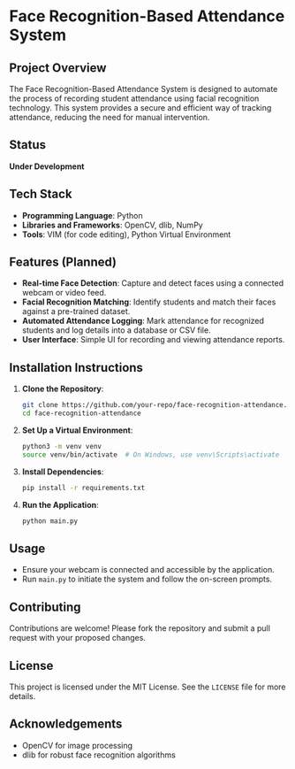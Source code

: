 # Face Recognition-Based Attendance System

## Project Overview
The Face Recognition-Based Attendance System is designed to automate the process of recording student attendance using facial recognition technology. This system provides a secure and efficient way of tracking attendance, reducing the need for manual intervention.

## Status
**Under Development**

## Tech Stack
- **Programming Language**: Python
- **Libraries and Frameworks**: OpenCV, dlib, NumPy
- **Tools**: VIM (for code editing), Python Virtual Environment

## Features (Planned)
- **Real-time Face Detection**: Capture and detect faces using a connected webcam or video feed.
- **Facial Recognition Matching**: Identify students and match their faces against a pre-trained dataset.
- **Automated Attendance Logging**: Mark attendance for recognized students and log details into a database or CSV file.
- **User Interface**: Simple UI for recording and viewing attendance reports.

## Installation Instructions
1. **Clone the Repository**:
   ```bash
   git clone https://github.com/your-repo/face-recognition-attendance.git
   cd face-recognition-attendance
   ```
2. **Set Up a Virtual Environment**:
   ```bash
   python3 -m venv venv
   source venv/bin/activate  # On Windows, use venv\Scripts\activate
   ```
3. **Install Dependencies**:
   ```bash
   pip install -r requirements.txt
   ```
4. **Run the Application**:
   ```bash
   python main.py
   ```

## Usage
- Ensure your webcam is connected and accessible by the application.
- Run `main.py` to initiate the system and follow the on-screen prompts.

## Contributing
Contributions are welcome! Please fork the repository and submit a pull request with your proposed changes.

## License
This project is licensed under the MIT License. See the `LICENSE` file for more details.

## Acknowledgements
- OpenCV for image processing
- dlib for robust face recognition algorithms
